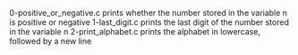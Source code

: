 0-positive_or_negative.c prints whether the number stored in the variable n is positive or negative
1-last_digit.c prints the last digit of the number stored in the variable n
2-print_alphabet.c  prints the alphabet in lowercase, followed by a new line
